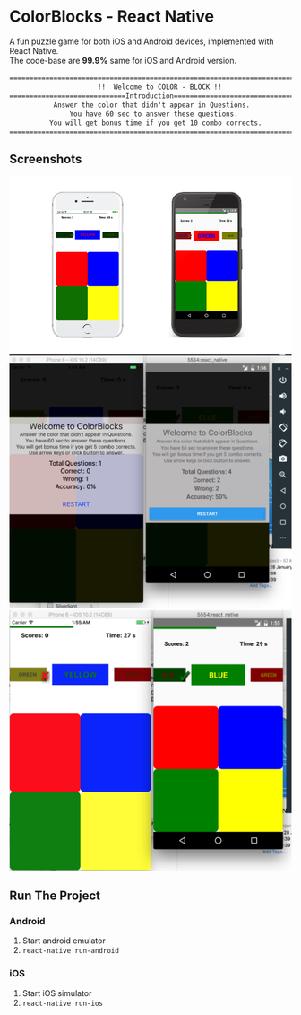 # ColorBlocks - React Native

A fun puzzle game for both iOS and Android devices, implemented with React Native.  
The code-base are **99.9%** same for iOS and Android version.


```
=======================================================================
                      !!  Welcome to COLOR - BLOCK !!
=============================Introduction==============================
           Answer the color that didn't appear in Questions.
               You have 60 sec to answer these questions.
          You will get bonus time if you get 10 combo corrects.
=======================================================================
```
## Screenshots

![](./screenshots/colorblocks-react-native.jpg)  
![](./screenshots/ishot-86.jpg)
![](./screenshots/ishot-85.jpg)  

## Run The Project

### Android

1. Start android emulator
2. `react-native run-android`

### iOS

1. Start iOS simulator
2. `react-native run-ios`